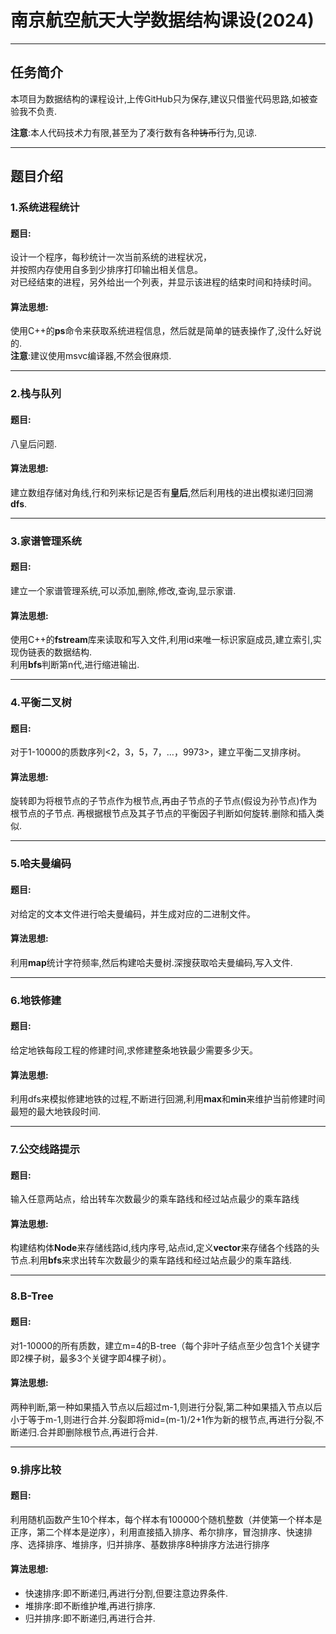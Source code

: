 # 南京航空航天大学数据结构课设(2024)
___
## 任务简介

本项目为数据结构的课程设计,上传GitHub只为保存,建议只借鉴代码思路,如被查验我不负责.   

**注意**:本人代码技术力有限,甚至为了凑行数有各种~~铸币~~行为,见谅.
___
## 题目介绍
### 1.系统进程统计
#### 题目:  
设计一个程序，每秒统计一次当前系统的进程状况，  
并按照内存使用自多到少排序打印输出相关信息。  
对已经结束的进程，另外给出一个列表，并显示该进程的结束时间和持续时间。
#### 算法思想:
使用C++的**ps**命令来获取系统进程信息，然后就是简单的链表操作了,没什么好说的.  
**注意**:建议使用msvc编译器,不然会很麻烦.
___
### 2.栈与队列
#### 题目:
八皇后问题.
#### 算法思想:
建立数组存储对角线,行和列来标记是否有**皇后**,然后利用栈的进出模拟递归回溯**dfs**.
___
### 3.家谱管理系统
#### 题目:
建立一个家谱管理系统,可以添加,删除,修改,查询,显示家谱.
#### 算法思想:
使用C++的**fstream**库来读取和写入文件,利用id来唯一标识家庭成员,建立索引,实现伪链表的数据结构.  
利用**bfs**判断第n代,进行缩进输出.
___
### 4.平衡二叉树
#### 题目:
对于1-10000的质数序列<2，3，5，7，…，9973>，建立平衡二叉排序树。
#### 算法思想:
旋转即为将根节点的子节点作为根节点,再由子节点的子节点(假设为孙节点)作为根节点的子节点.
再根据根节点及其子节点的平衡因子判断如何旋转.删除和插入类似.
___
### 5.哈夫曼编码
#### 题目:
对给定的文本文件进行哈夫曼编码，并生成对应的二进制文件。
#### 算法思想:
利用**map**统计字符频率,然后构建哈夫曼树.深搜获取哈夫曼编码,写入文件.   
___
### 6.地铁修建
#### 题目:
给定地铁每段工程的修建时间,求修建整条地铁最少需要多少天。
#### 算法思想:
利用dfs来模拟修建地铁的过程,不断进行回溯,利用**max**和**min**来维护当前修建时间最短的最大地铁段时间.
___
### 7.公交线路提示
#### 题目:
输入任意两站点，给出转车次数最少的乘车路线和经过站点最少的乘车路线
#### 算法思想:
构建结构体**Node**来存储线路id,线内序号,站点id,定义**vector**来存储各个线路的头节点.利用**bfs**来求出转车次数最少的乘车路线和经过站点最少的乘车路线.
___
### 8.B-Tree
#### 题目:
对1-10000的所有质数，建立m=4的B-tree（每个非叶子结点至少包含1个关键字即2棵子树，最多3个关键字即4棵子树）。
#### 算法思想:
两种判断,第一种如果插入节点以后超过m-1,则进行分裂,第二种如果插入节点以后小于等于m-1,则进行合并.分裂即将mid=(m-1)/2+1作为新的根节点,再进行分裂,不断递归.合并即删除根节点,再进行合并.
___
### 9.排序比较
#### 题目:
利用随机函数产生10个样本，每个样本有100000个随机整数（并使第一个样本是正序，第二个样本是逆序），利用直接插入排序、希尔排序，冒泡排序、快速排序、选择排序、堆排序，归并排序、基数排序8种排序方法进行排序
#### 算法思想:
* 快速排序:即不断递归,再进行分割,但要注意边界条件.
* 堆排序:即不断维护堆,再进行排序.
* 归并排序:即不断递归,再进行合并.
